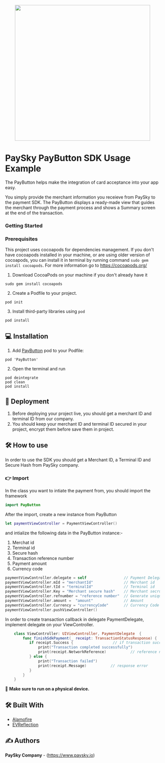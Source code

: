 <p align="center"><a href="https://paysky.io/" target="_blank"><img width="440" src="https://paysky.io/wp-content/uploads/2021/05/PaySky-logo.svg"></a></p>

# PaySky PayButton SDK Usage Example
The PayButton helps make the integration of card acceptance into your app easy.

You simply provide the merchant information you receieve from PaySky to the payment SDK. The PayButton displays a ready-made view that guides the merchant through the payment process and shows a Summary screen at the end of the transaction.

### Getting Started

### Prerequisites
This project uses cocoapods for dependencies management. If you don't have cocoapods installed in your machine, or are using older version of cocoapods, you can install it in terminal by running command ```sudo gem install cocoapods```. For more information go to https://cocoapods.org/

1. Download CocoaPods on your machine if you don't already have it
```
sudo gem install cocoapods
```

2. Create a Podfile to your project.
```
pod init
```

3. Install third-party libraries using `pod`
```
pod install
```

## 💻 Installation

1. Add [PayButton](https://cocoapods.org/pods/PayButton) pod to your Podfile:
```
pod 'PayButton'
```

2. Open the terminal and run
```
pod deintegrate
pod clean
pod install
```

## 🚀 Deployment
1. Before deploying your project live, you should get a merchant ID and terminal ID from our company.
2. You should keep your merchant ID and terminal ID secured in your project, encrypt them before save them in project.

## 🛠 How to use
In order to use the SDK you should get a Merchant ID, a Terminal ID and Secure Hash from PaySky company.

### 👉 Import
In the class you want to intiate the payment from, you should import the framework
```swift
import PayButton
```

After the import, create a new instance from PayButton
```swift
let paymentViewController = PaymentViewController()
```

and intialize the following data in the PayButton instance:-
1) Merchat id
2) Terminal id
3) Secure hash
4) Transaction reference number
5) Payment amount
6) Currency code

```swift
paymentViewController.delegate = self                 // Payment Delegate
paymentViewController.mId = "merchantId"              // Merchant id
paymentViewController.tId = "terminalId"              // Terminal id
paymentViewController.Key = "Merchant secure hash"    // Merchant secrue hash
paymentViewController.refnumber = "reference number"  // Generate unique 16-digits number
paymentViewController.amount =  "amount"              // Amount
paymentViewController.Currency = "currencyCode"       // Currency Code
paymentViewController.pushViewController()
```

In order to create transaction callback in delegate PaymentDelegate, implement delegate on your ViewController.

```swift 
    class ViewController: UIViewController, PaymentDelegate  {
        func finishSdkPayment(_ receipt: TransactionStatusResponse) {
           if receipt.Success {                  // if transaction success is true
               print("Transaction completed successfully")
               print(receipt.NetworkReference)           // reference number of transaction.
           } else {
               print("Transaction failed")
               print(receipt.Message)           // response error
           }
        }
    }
```

📱 **Make sure to run on a physical device.**

## 🛠️ Built With
* [Alamofire](https://github.com/Alamofire/Alamofire)  
* [EVReflection](https://github.com/evermeer/EVReflection)  


## ✍️ Authors
**PaySky Company** - (https://www.paysky.io)
